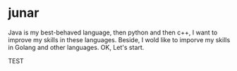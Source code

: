 # junar

Java is my best-behaved language, then python and then c++, I want to improve my skills in these languages. Beside, I wold like to imporve my skills in Golang and other languages. OK, Let's start.

TEST
